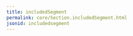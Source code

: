 ```yaml
---
title: includedSegment
permalink: core/Section.includedSegment.html
jsonid: includedsegment
---
```

